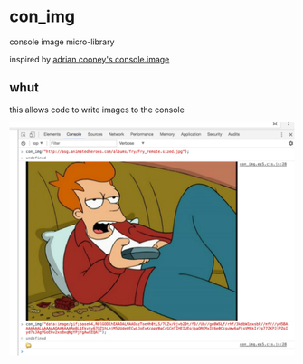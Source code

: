 # con_img
console image micro-library

inspired by [adrian cooney's console.image](https://github.com/adriancooney/console.image/)



## whut

this allows code to write images to the console

![](./usage.png)